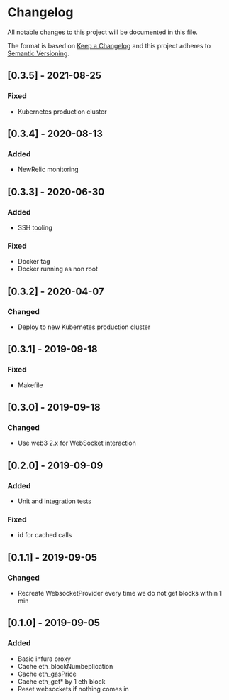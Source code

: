 # Changelog
All notable changes to this project will be documented in this file.

The format is based on [Keep a Changelog](http://keepachangelog.com/en/1.0.0/)
and this project adheres to [Semantic Versioning](http://semver.org/spec/v2.0.0.html).

## [0.3.5] - 2021-08-25
### Fixed
- Kubernetes production cluster

## [0.3.4] - 2020-08-13
### Added
- NewRelic monitoring

## [0.3.3] - 2020-06-30
### Added
- SSH tooling

### Fixed
- Docker tag
- Docker running as non root

## [0.3.2] - 2020-04-07
### Changed
- Deploy to new Kubernetes production cluster

## [0.3.1] - 2019-09-18
### Fixed
- Makefile

## [0.3.0] - 2019-09-18
### Changed
- Use web3 2.x for WebSocket interaction

## [0.2.0] - 2019-09-09
### Added
- Unit and integration tests

### Fixed
- id for cached calls

## [0.1.1] - 2019-09-05
### Changed
- Recreate WebsocketProvider every time we do not get blocks within 1 min

## [0.1.0] - 2019-09-05
### Added
- Basic infura proxy
- Cache eth_blockNumbeplication
- Cache eth_gasPrice
- Cache eth_get* by 1 eth block
- Reset websockets if nothing comes in
